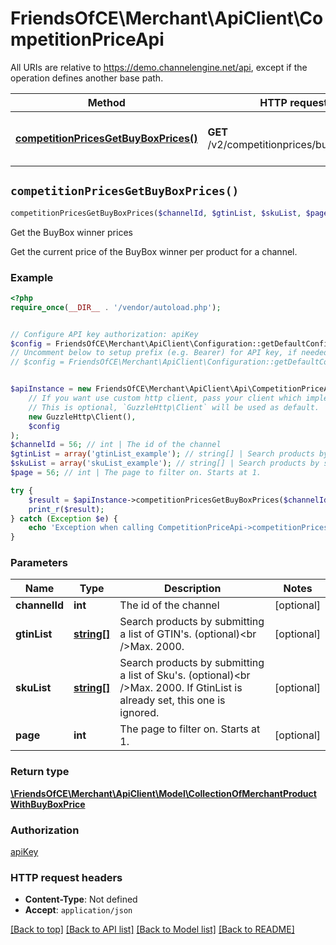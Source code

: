 # FriendsOfCE\Merchant\ApiClient\CompetitionPriceApi

All URIs are relative to https://demo.channelengine.net/api, except if the operation defines another base path.

| Method | HTTP request | Description |
| ------------- | ------------- | ------------- |
| [**competitionPricesGetBuyBoxPrices()**](CompetitionPriceApi.md#competitionPricesGetBuyBoxPrices) | **GET** /v2/competitionprices/buyboxprices | Get the BuyBox winner prices |


## `competitionPricesGetBuyBoxPrices()`

```php
competitionPricesGetBuyBoxPrices($channelId, $gtinList, $skuList, $page): \FriendsOfCE\Merchant\ApiClient\Model\CollectionOfMerchantProductWithBuyBoxPrice
```

Get the BuyBox winner prices

Get the current price of the BuyBox winner per product for a channel.

### Example

```php
<?php
require_once(__DIR__ . '/vendor/autoload.php');


// Configure API key authorization: apiKey
$config = FriendsOfCE\Merchant\ApiClient\Configuration::getDefaultConfiguration()->setApiKey('apikey', 'YOUR_API_KEY');
// Uncomment below to setup prefix (e.g. Bearer) for API key, if needed
// $config = FriendsOfCE\Merchant\ApiClient\Configuration::getDefaultConfiguration()->setApiKeyPrefix('apikey', 'Bearer');


$apiInstance = new FriendsOfCE\Merchant\ApiClient\Api\CompetitionPriceApi(
    // If you want use custom http client, pass your client which implements `GuzzleHttp\ClientInterface`.
    // This is optional, `GuzzleHttp\Client` will be used as default.
    new GuzzleHttp\Client(),
    $config
);
$channelId = 56; // int | The id of the channel
$gtinList = array('gtinList_example'); // string[] | Search products by submitting a list of GTIN's. (optional)<br />Max. 2000.
$skuList = array('skuList_example'); // string[] | Search products by submitting a list of Sku's. (optional)<br />Max. 2000. If GtinList is already set, this one is ignored.
$page = 56; // int | The page to filter on. Starts at 1.

try {
    $result = $apiInstance->competitionPricesGetBuyBoxPrices($channelId, $gtinList, $skuList, $page);
    print_r($result);
} catch (Exception $e) {
    echo 'Exception when calling CompetitionPriceApi->competitionPricesGetBuyBoxPrices: ', $e->getMessage(), PHP_EOL;
}
```

### Parameters

| Name | Type | Description  | Notes |
| ------------- | ------------- | ------------- | ------------- |
| **channelId** | **int**| The id of the channel | [optional] |
| **gtinList** | [**string[]**](../Model/string.md)| Search products by submitting a list of GTIN&#39;s. (optional)&lt;br /&gt;Max. 2000. | [optional] |
| **skuList** | [**string[]**](../Model/string.md)| Search products by submitting a list of Sku&#39;s. (optional)&lt;br /&gt;Max. 2000. If GtinList is already set, this one is ignored. | [optional] |
| **page** | **int**| The page to filter on. Starts at 1. | [optional] |

### Return type

[**\FriendsOfCE\Merchant\ApiClient\Model\CollectionOfMerchantProductWithBuyBoxPrice**](../Model/CollectionOfMerchantProductWithBuyBoxPrice.md)

### Authorization

[apiKey](../../README.md#apiKey)

### HTTP request headers

- **Content-Type**: Not defined
- **Accept**: `application/json`

[[Back to top]](#) [[Back to API list]](../../README.md#endpoints)
[[Back to Model list]](../../README.md#models)
[[Back to README]](../../README.md)
